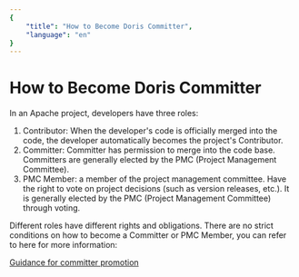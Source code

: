 ```yaml
---
{
    "title": "How to Become Doris Committer",
    "language": "en"
}
---
```


<!-- 
Licensed to the Apache Software Foundation (ASF) under one
or more contributor license agreements.  See the NOTICE file
distributed with this work for additional information
regarding copyright ownership.  The ASF licenses this file
to you under the Apache License, Version 2.0 (the
"License"); you may not use this file except in compliance
with the License.  You may obtain a copy of the License at

  http://www.apache.org/licenses/LICENSE-2.0

Unless required by applicable law or agreed to in writing,
software distributed under the License is distributed on an
"AS IS" BASIS, WITHOUT WARRANTIES OR CONDITIONS OF ANY
KIND, either express or implied.  See the License for the
specific language governing permissions and limitations
under the License.
-->

# How to Become Doris Committer

In an Apache project, developers have three roles:

1. Contributor: When the developer's code is officially merged into the code, the developer automatically becomes the project's Contributor.
2. Committer: Committer has permission to merge into the code base. Committers are generally elected by the PMC (Project Management Committee).
3. PMC Member: a member of the project management committee. Have the right to vote on project decisions (such as version releases, etc.). It is generally elected by the PMC (Project Management Committee) through voting.

Different roles have different rights and obligations. There are no strict conditions on how to become a Committer or PMC Member, you can refer to here for more information:

[Guidance for committer promotion](https://cwiki.apache.org/confluence/display/DORIS/Guidance+for+committer+promotion)

